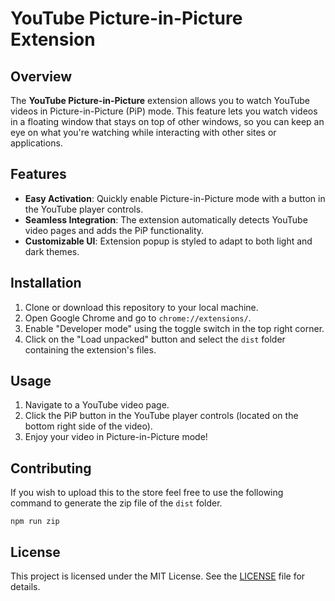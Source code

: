 # YouTube Picture-in-Picture Extension

## Overview

The **YouTube Picture-in-Picture** extension allows you to watch YouTube videos in Picture-in-Picture (PiP) mode. This feature lets you watch videos in a floating window that stays on top of other windows, so you can keep an eye on what you're watching while interacting with other sites or applications.

## Features

- **Easy Activation**: Quickly enable Picture-in-Picture mode with a button in the YouTube player controls.
- **Seamless Integration**: The extension automatically detects YouTube video pages and adds the PiP functionality.
- **Customizable UI**: Extension popup is styled to adapt to both light and dark themes.

## Installation

1. Clone or download this repository to your local machine.
2. Open Google Chrome and go to `chrome://extensions/`.
3. Enable "Developer mode" using the toggle switch in the top right corner.
4. Click on the "Load unpacked" button and select the `dist` folder containing the extension's files.

## Usage

1. Navigate to a YouTube video page.
2. Click the PiP button in the YouTube player controls (located on the bottom right side of the video).
3. Enjoy your video in Picture-in-Picture mode!

## Contributing

If you wish to upload this to the store feel free to use the following command to generate the zip file of the `dist` folder.

```shell
npm run zip
```

## License

This project is licensed under the MIT License. See the [LICENSE](LICENSE) file for details.
